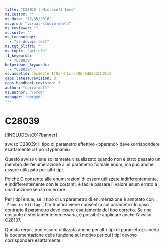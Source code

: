 ```yaml
---
title: "C28039 | Microsoft Docs"
ms.custom: ""
ms.date: "12/05/2016"
ms.prod: "visual-studio-dev14"
ms.reviewer: ""
ms.suite: ""
ms.technology: 
  - "vs-devops-test"
ms.tgt_pltfrm: ""
ms.topic: "article"
f1_keywords: 
  - "C28039"
helpviewer_keywords: 
  - "C28039"
ms.assetid: 36cd63fe-1f0a-4f1c-a40b-5d52e22f19b3
caps.latest.revision: 3
caps.handback.revision: 3
author: "corob-msft"
ms.author: "corob"
manager: "ghogen"
---
```

# C28039
[!INCLUDE[vs2017banner](../code-quality/includes/vs2017banner.md)]

avviso C28039: Il tipo di parametro effettivo \<operand\> deve corrispondere esattamente al tipo \<typename\>  
  
 Questo avviso viene solitamente visualizzato quando non è stato passato un membro dell'enumerazione a un parametro formale enum, ma può anche essere utilizzato per altri tipi.  
  
 Poiché C consente alle enumerazioni di essere utilizzate indifferentemente, e indifferentemente con le costanti, è facile passare il valore enum errato a una funzione senza un errore.  
  
 Per i tipi enum, se il tipo di un parametro di enumerazione è annotato con `_Enum_is_bitflag_`, l'aritmetica viene consentita sul parametro.  In caso contrario il parametro deve essere esattamente del tipo corretto.  Se una costante è strettamente necessaria, è possibile applicare anche l'avviso C28137.  
  
 Questa regola può essere utilizzata anche per altri tipi di parametro; si veda la documentazione della funzione sul motivo per cui i tipi devono corrispondere esattamente.
